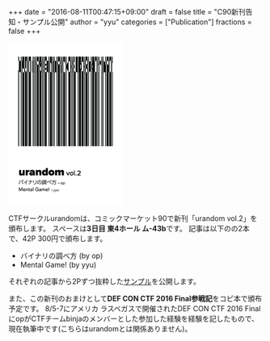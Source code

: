 +++
date = "2016-08-11T00:47:15+09:00"
draft = false
title = "C90新刊告知・サンプル公開"
author = "yyu"
categories = ["Publication"]
fractions = false
+++

[![C90 Sample](/images/c90_cover_thumb.png)](/pdfs/c90_sample.pdf)

CTFサークルurandomは、コミックマーケット90で新刊「urandom vol.2」を頒布します。
スペースは**3日目 東4ホール ム-43b**です。
記事は以下のの2本で、42P 300円で頒布します。

* バイナリの調べ方 (by op)
* Mental Game! (by yyu)

それぞれの記事から2Pずつ抜粋した[サンプル](/pdfs/c90_sample.pdf)を公開します。

また、この新刊のおまけとして**DEF CON CTF 2016 Final参戦記**をコピ本で頒布予定です。
8/5-7にアメリカ ラスベガスで開催されたDEF CON CTF 2016 FinalにopがCTFチームbinjaのメンバーとした参加した経験を経験を記したもので、現在執筆中です(こちらはurandomとは関係ありません)。
